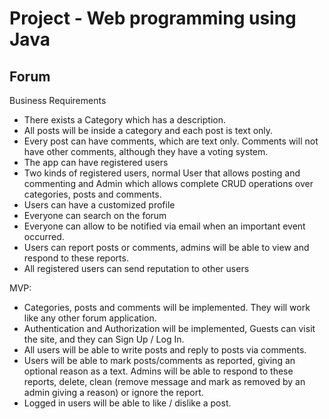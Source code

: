 # Project - Web programming using Java
## Forum

Business Requirements

* There exists a Category which has a description.
* All posts will be inside a category and each post is text only.
* Every post can have comments, which are text only. Comments will not have other comments, although they have a voting system.
* The app can have registered users
* Two kinds of registered users, normal User that allows posting and commenting and Admin which allows complete CRUD operations over categories, posts and comments.
* Users can have a customized profile
* Everyone can search on the forum
* Everyone can allow to be notified via email when an important event occurred.
* Users can report posts or comments, admins will be able to view and respond to these reports.
* All registered users can send reputation to other users


MVP:

* Categories, posts and comments will be implemented. 
They will work like any other forum application.
* Authentication and Authorization will be implemented, Guests can visit the site,
and they can Sign Up / Log In.
* All users will be able to write posts and reply to posts via comments.
* Users will be able to mark posts/comments as reported, giving an optional reason as a text. Admins will be able to respond to these reports, delete, clean (remove message and mark as removed by an admin giving a reason) or ignore the report.
* Logged in users will be able to like / dislike a post.

